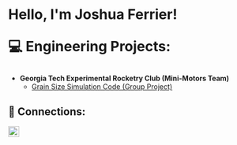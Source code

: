 <h1>Hello, I'm Joshua Ferrier! 

💻 Engineering Projects:</h2>

- <b>Georgia Tech Experimental Rocketry Club (Mini-Motors Team)</b>
  - [Grain Size Simulation Code (Group Project)](https://github.com/joshmadakor1/Algorithms-Practice)


<h2> 🤳 Connections:</h2>


[<img align="left" alt="JoshMadakor | LinkedIn" width="22px" src="https://cdn.jsdelivr.net/npm/simple-icons@v3/icons/linkedin.svg" />][linkedin]


[linkedin]: https://linkedin.com/in/joshmadakor

